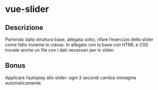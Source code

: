 # vue-slider

## Descrizione

Partendo dalla struttura base, allegata sotto, rifare l’esercizio dello slider come fatto insieme in classe.
In allegato con la base con HTML e CSS trovate anche un file con i dati necessari per lo slider.

## Bonus

Applicare l’autoplay allo slider: ogni 3 secondi cambia immagine automaticamente.
